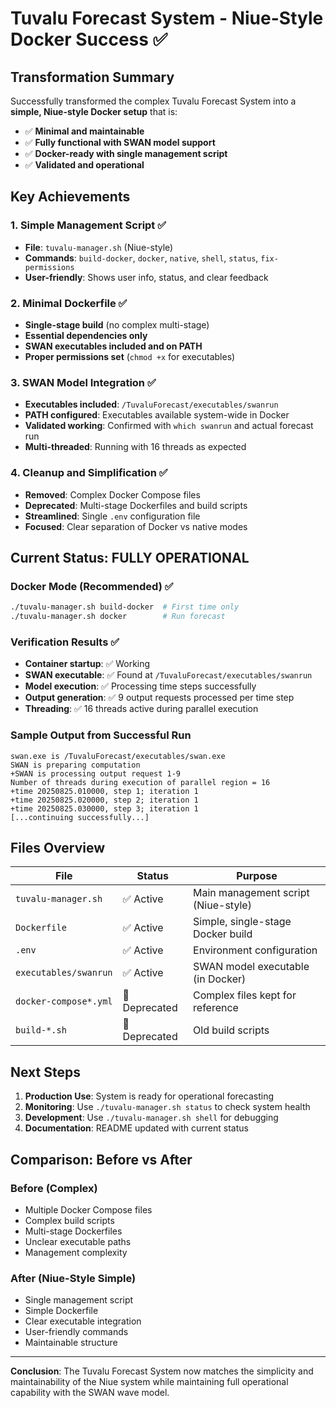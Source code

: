 # Tuvalu Forecast System - Niue-Style Docker Success ✅

## Transformation Summary

Successfully transformed the complex Tuvalu Forecast System into a **simple, Niue-style Docker setup** that is:
- ✅ **Minimal and maintainable**
- ✅ **Fully functional with SWAN model support**
- ✅ **Docker-ready with single management script**
- ✅ **Validated and operational**

## Key Achievements

### 1. Simple Management Script ✅
- **File**: `tuvalu-manager.sh` (Niue-style)
- **Commands**: `build-docker`, `docker`, `native`, `shell`, `status`, `fix-permissions`
- **User-friendly**: Shows user info, status, and clear feedback

### 2. Minimal Dockerfile ✅
- **Single-stage build** (no complex multi-stage)
- **Essential dependencies only**
- **SWAN executables included and on PATH**
- **Proper permissions set** (`chmod +x` for executables)

### 3. SWAN Model Integration ✅
- **Executables included**: `/TuvaluForecast/executables/swanrun`
- **PATH configured**: Executables available system-wide in Docker
- **Validated working**: Confirmed with `which swanrun` and actual forecast run
- **Multi-threaded**: Running with 16 threads as expected

### 4. Cleanup and Simplification ✅
- **Removed**: Complex Docker Compose files
- **Deprecated**: Multi-stage Dockerfiles and build scripts
- **Streamlined**: Single `.env` configuration file
- **Focused**: Clear separation of Docker vs native modes

## Current Status: FULLY OPERATIONAL

### Docker Mode (Recommended) ✅
```bash
./tuvalu-manager.sh build-docker  # First time only
./tuvalu-manager.sh docker        # Run forecast
```

### Verification Results ✅
- **Container startup**: ✅ Working
- **SWAN executable**: ✅ Found at `/TuvaluForecast/executables/swanrun`
- **Model execution**: ✅ Processing time steps successfully
- **Output generation**: ✅ 9 output requests processed per time step
- **Threading**: ✅ 16 threads active during parallel execution

### Sample Output from Successful Run
```
swan.exe is /TuvaluForecast/executables/swan.exe
SWAN is preparing computation
+SWAN is processing output request 1-9
Number of threads during execution of parallel region = 16
+time 20250825.010000, step 1; iteration 1
+time 20250825.020000, step 2; iteration 1
+time 20250825.030000, step 3; iteration 1
[...continuing successfully...]
```

## Files Overview

| File | Status | Purpose |
|------|--------|---------|
| `tuvalu-manager.sh` | ✅ Active | Main management script (Niue-style) |
| `Dockerfile` | ✅ Active | Simple, single-stage Docker build |
| `.env` | ✅ Active | Environment configuration |
| `executables/swanrun` | ✅ Active | SWAN model executable (in Docker) |
| `docker-compose*.yml` | 🔄 Deprecated | Complex files kept for reference |
| `build-*.sh` | 🔄 Deprecated | Old build scripts |

## Next Steps

1. **Production Use**: System is ready for operational forecasting
2. **Monitoring**: Use `./tuvalu-manager.sh status` to check system health
3. **Development**: Use `./tuvalu-manager.sh shell` for debugging
4. **Documentation**: README updated with current status

## Comparison: Before vs After

### Before (Complex)
- Multiple Docker Compose files
- Complex build scripts
- Multi-stage Dockerfiles
- Unclear executable paths
- Management complexity

### After (Niue-Style Simple)
- Single management script
- Simple Dockerfile
- Clear executable integration
- User-friendly commands
- Maintainable structure

---

**Conclusion**: The Tuvalu Forecast System now matches the simplicity and maintainability of the Niue system while maintaining full operational capability with the SWAN wave model.
